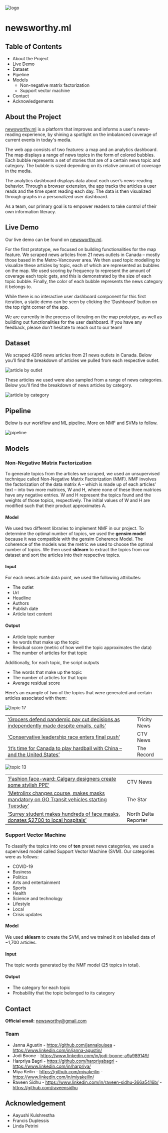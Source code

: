 ![logo](https://github.com/AI4GoodLab/2020_Cohort/blob/master/NewsworthyML/images/newsworthy.png)

# newsworthy.ml

## Table of Contents
- About the Project
- Live Demo
- Dataset
- Pipeline
- Models
  - Non-negative matrix factorization
  - Support vector machine
- Contact
- Acknowledgements


## About the Project

[newsworthy.ml](http://newsworthy.ml) is a platform that improves and informs a user's news-reading experience, by shining a spotlight on the imbalanced coverage of current events in today's media. 

The web app consists of two features: a map and an analytics dashboard. The map displays a range of news topics in the form of colored bubbles. Each bubble represents a set of stories that are of a certain news topic and category. The bubble is sized depending on its relative amount of coverage in the media. 

The analytics dashboard displays data about each user’s news-reading behavior. Through a browser extension, the app tracks the articles a user reads and the time spent reading each day. The data is then visualized through graphs in a personalized user dashboard. 

As a team, our primary goal is to empower readers to take control of their own information literacy.

## Live Demo

Our live demo can be found on [newsworthy.ml](http://newsworthy.ml/).

For the first prototype, we focused on building functionalities for the map feature. We scraped news articles from 21 news outlets in Canada – mostly those based in the Metro-Vancouver area. We then used topic modelling to visualize these articles by topic, each of which are represented as bubbles on the map. We used scoring by frequency to represent the amount of coverage each topic gets, and this is demonstrated by the size of each topic bubble. Finally, the color of each bubble represents the news category it belongs to. 

While there is no interactive user dashboard component for this first iteration, a static demo can be seen by clicking the ‘Dashboard’ button on the top right corner of the app.

We are currently in the process of iterating on the map prototype, as well as building out functionalities for the user dashboard. If you have any feedback, please don’t hesitate to reach out to our team!


## Dataset
We scraped 4206 news articles from 21 news outlets in Canada. Below you’ll find the breakdown of articles we pulled from each respective outlet. 

![article by outlet](https://github.com/AI4GoodLab/2020_Cohort/blob/master/NewsworthyML/images/articles_by_outlet.png)

These articles we used were also sampled from a range of news categories. Below you’ll find the breakdown of news articles by category. 

![article by category](https://github.com/AI4GoodLab/2020_Cohort/blob/master/NewsworthyML/images/articles_by_cat.png)



## Pipeline
Below is our workflow and ML pipeline. More on NMF and SVMs to follow.

![pipeline](https://github.com/AI4GoodLab/2020_Cohort/blob/master/NewsworthyML/images/pipeline.png)


## Models


### Non-Negative Matrix Factorization 
To generate topics from the articles we scraped, we used an unsupervised technique called Non-Negative Matrix Factorization (NMF). NMF involves the factorization of the data matrix A – which is made up of each articles’ text – into two more matrices, W and H, where none of these three matrices have any negative entries. W and H represent the topics found and the weights of those topics, respectively. The initial values of W and H are modified such that their product approximates A. 

#### Model
We used two different libraries to implement NMF in our project. To determine the optimal number of topics, we used the **gensim model** because it was compatible with the gensim Coherence Model. The coherence of the models was the metric we used to choose the optimal number of topics. We then used **sklearn** to extract the topics from our dataset and sort the articles into their respective topics. 

#### Input
For each news article data point, we used the following attributes: 
- The outlet
- Url
- Headline
- Authors
- Publish date
- Article text content 

#### Output
- Article topic number
- he words that make up the topic
- Residual score (metric of how well the topic approximates the data)
- The number of articles for that topic

Additionally, for each topic, the script outputs
- The words that make up the topic
- The number of articles for that topic
- Average residual score

Here’s an example of two of the topics that were generated and certain articles associated with them:

![topic 17](https://github.com/AI4GoodLab/2020_Cohort/blob/master/NewsworthyML/images/topic_17.png?s=100)


|     |     |
| --- | --- |
| [‘Grocers defend pandemic pay cut decisions as independently made despite emails, calls’](https://www.tricitynews.com/covid-19/grocers-defend-pandemic-pay-cut-decisions-as-independently-made-despite-emails-calls-1.24168500) | Tricity News |
| [‘Conservative leadership race enters final push’](https://www.ctvnews.ca/politics/conservative-leadership-race-enters-final-push-1.4830847) | CTV News |
| [‘It’s time for Canada to play hardball with China – and the United States’](https://www.therecord.com/ts/politics/political-opinion/2020/07/13/its-time-for-canada-to-play-hardball-with-china-and-the-united-states.html) | The Record |

![topic 13](https://github.com/AI4GoodLab/2020_Cohort/blob/master/NewsworthyML/images/topic_13.png?s=100) 

|     |     |
| --- | --- |
| [‘Fashion face-ward: Calgary designers create some stylish PPE’](https://calgary.ctvnews.ca/fashion-face-ward-calgary-designers-create-some-stylish-ppe-1.5026059) | CTV News |
| [‘Metrolinx changes course, makes masks mandatory on GO Transit vehicles starting Tuesday’](https://www.thestar.com/news/gta/2020/07/17/masks-will-be-mandatory-on-go-transit-vehicles-starting-tuesday.html) | The Star |
| [‘Surrey student makes hundreds of face masks, donates $2700 to local hospitals’](https://www.northdeltareporter.com/community/surrey-student-makes-hundreds-of-face-masks-donates-2700-to-local-hospitals/) | North Delta Reporter |



### Support Vector Machine

To classify the topics into one of **ten** preset news categories, we used a supervised model called Support Vector Machine (SVM). Our categories were as follows:
- COVID-19
- Business
- Politics
- Arts and entertainment
- Sports
- Health
- Science and technology
- Lifestyle
- Local
- Crisis updates 


#### Model
We used **sklearn** to create the SVM, and we trained it on labelled data of ~1,700 articles.

#### Input
The topic words generated by the NMF model (25 topics in total).

#### Output
- The category for each topic
- Probability that the topic belonged to its category


## Contact
**Official email:** newsworthy@gmail.com

### Team 
- Janna Agustin - https://github.com/jannalouisea - https://www.linkedin.com/in/janna-agustin/
- Jodi Boone - https://www.linkedin.com/in/jodi-boone-a9a989149/
- Harpriya Bagri - https://github.com/harpriyabagri - https://www.linkedin.com/in/harpriya/ 
- Miya Keilin - https://github.com/miyakeilin - https://www.linkedin.com/in/miyakeilin/
- Raveen Sidhu - https://www.linkedin.com/in/raveen-sidhu-366a5416b/ - https://github.com/raveensidhu




## Acknowledgement
- Aayushi Kulshrestha
- Francis Duplessis
- Linda Petrini




